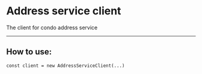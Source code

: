 Address service client
==

The client for condo address service

***

## How to use:

```
const client = new AddressServiceClient(...)
```
